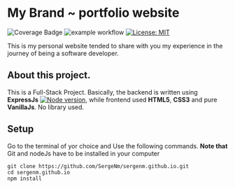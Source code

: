 # My Brand ~ portfolio website

![Coverage Badge](https://img.shields.io/endpoint?url=https://gist.githubusercontent.com/sergenm/779d683fbb1039a4cb92354366c96e64/raw/sergenm.github.io__heads_main.json)
![example workflow](https://github.com/SergeNm/sergenm.github.io/actions/workflows/node.js.yml/badge.svg)
[![License: MIT](https://img.shields.io/badge/License-MIT-yellow.svg)](https://opensource.org/licenses/MIT)

This is my personal website tended to share with you my experience in the journey of being a software developer.

## About this project.

This is a Full-Stack Project. Basically, the backend is written using **ExpressJs** [![Node version](https://img.shields.io/node/v/express.svg?style=flat)](http://nodejs.org/download/), while frontend used **HTML5**, **CSS3** and pure **VanillaJs**. No library used.

## Setup

Go to the terminal of yor choice and Use the following commands. **Note that** Git and nodeJs have to be installed in your computer

```
git clone https://github.com/SergeNm/sergenm.github.io.git
cd sergenm.github.io
npm install
```


 
